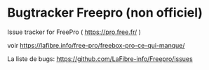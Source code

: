 # Bugtracker Freepro (non officiel)
Issue tracker for FreePro ( https://pro.free.fr/ )

voir https://lafibre.info/free-pro/freebox-pro-ce-qui-manque/

La liste de bugs: https://github.com/LaFibre-info/Freepro/issues



